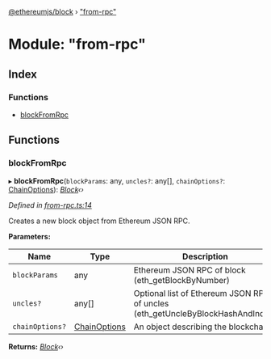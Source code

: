 [@ethereumjs/block](../README.md) › ["from-rpc"](_from_rpc_.md)

# Module: "from-rpc"

## Index

### Functions

* [blockFromRpc](_from_rpc_.md#blockfromrpc)

## Functions

###  blockFromRpc

▸ **blockFromRpc**(`blockParams`: any, `uncles?`: any[], `chainOptions?`: [ChainOptions](../interfaces/_index_.chainoptions.md)): *[Block](../classes/_block_.block.md)‹›*

*Defined in [from-rpc.ts:14](https://github.com/ethereumjs/ethereumjs-vm/blob/master/packages/block/src/from-rpc.ts#L14)*

Creates a new block object from Ethereum JSON RPC.

**Parameters:**

Name | Type | Description |
------ | ------ | ------ |
`blockParams` | any | Ethereum JSON RPC of block (eth_getBlockByNumber) |
`uncles?` | any[] | Optional list of Ethereum JSON RPC of uncles (eth_getUncleByBlockHashAndIndex) |
`chainOptions?` | [ChainOptions](../interfaces/_index_.chainoptions.md) | An object describing the blockchain  |

**Returns:** *[Block](../classes/_block_.block.md)‹›*
